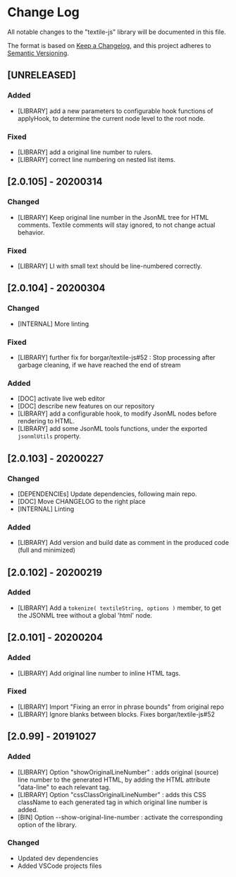 # Change Log
All notable changes to the "textile-js" library will be documented in this file.

The format is based on [Keep a Changelog](https://keepachangelog.com/en/1.0.0/),
and this project adheres to [Semantic Versioning](https://semver.org/spec/v2.0.0.html).


## [UNRELEASED]
### Added
- [LIBRARY] add a new parameters to configurable hook functions of applyHook, to determine the current node level to the root node.

### Fixed
- [LIBRARY] add a original line number to rulers.
- [LIBRARY] correct line numbering on nested list items.


## [2.0.105] - 20200314
### Changed
- [LIBRARY] Keep original line number in the JsonML tree for HTML comments. Textile comments will stay ignored, to not change actual behavior.

### Fixed
- [LIBRARY] LI with small text should be line-numbered correctly.


## [2.0.104] - 20200304
### Changed
- [INTERNAL] More linting

### Fixed
- [LIBRARY] further fix for borgar/textile-js#52 : Stop processing after garbage cleaning, if we have reached the end of stream

### Added
- [DOC] activate live web editor
- [DOC] describe new features on our repository
- [LIBRARY] add a configurable hook, to modify JsonML nodes before rendering to HTML.
- [LIBRARY] add some JsonML tools functions, under the exported `jsonmlUtils` property.


## [2.0.103] - 20200227
### Changed
- [DEPENDENCIEs] Update dependencies, following main repo.
- [DOC] Move CHANGELOG to the right place
- [INTERNAL] Linting

### Added
- [LIBRARY] Add version and build date as comment in the produced code (full and minimized)


## [2.0.102] - 20200219
### Added
- [LIBRARY] Add a `tokenize( textileString, options )` member, to get the JSONML tree without a global 'html' node.


## [2.0.101] - 20200204
### Added
- [LIBRARY] Add original line number to inline HTML tags.

### Fixed
- [LIBRARY] Import "Fixing an error in phrase bounds" from original repo
- [LIBRARY] Ignore blanks between blocks. Fixes borgar/textile-js#52


## [2.0.99] - 20191027
### Added
- [LIBRARY] Option "showOriginalLineNumber" : adds original (source) line number to the generated HTML, by adding the HTML attribute "data-line" to each relevant tag.
- [LIBRARY] Option "cssClassOriginalLineNumber" : adds this CSS className to each generated tag in which original line number is added.
- [BIN] Option --show-original-line-number : activate the corresponding option of the library.

### Changed
- Updated dev dependencies
- Added VSCode projects files